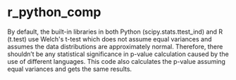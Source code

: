 # r_python_comp

By default, the built-in libraries in both Python (scipy.stats.ttest_ind) and R (t.test) use Welch's t-test which does not assume equal variances and assumes the data distributions are approximately normal. Therefore, there shouldn’t be any statistical significance in p-value calculation caused by the use of different languages. This code also calculates the p-value assuming equal variances and gets the same results.
